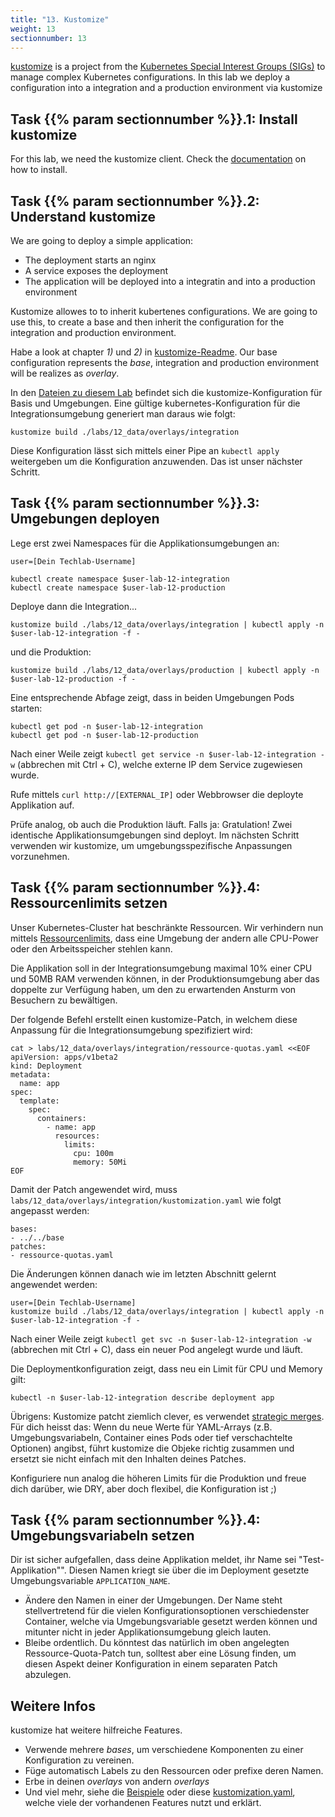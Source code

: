```yaml
---
title: "13. Kustomize"
weight: 13
sectionnumber: 13
---
```



[kustomize](https://github.com/kubernetes-sigs/kustomize) is a project from the [Kubernetes Special Interest Groups (SIGs)](https://kubernetes.io/community/) to manage complex Kubernetes configurations.
In this lab we deploy a configuration into a integration and a production environment via kustomize


## Task {{% param sectionnumber %}}.1: Install kustomize

For this lab, we need the kustomize client. Check the [documentation](https://github.com/kubernetes-sigs/kustomize/blob/master/docs/INSTALL.md) on how to install.


## Task {{% param sectionnumber %}}.2: Understand kustomize

We are going to deploy a simple application:

* The deployment starts an nginx
* A service exposes the deployment
* The application will be deployed into a integratin and into a production environment

Kustomize allowes to to inherit kubertenes configurations. We are going to use this, to create a base and then inherit the configuration for the integration and production environment.


Habe a look at chapter _1)_ und _2)_ in [kustomize-Readme](https://github.com/kubernetes-sigs/kustomize/blob/master/README.md). Our base configuration represents the  _base_, integration and production environment will be realizes as _overlay_.

In den [Dateien zu diesem Lab](./12_data) befindet sich die kustomize-Konfiguration für Basis und Umgebungen. Eine gültige kubernetes-Konfiguration für die Integrationsumgebung generiert man daraus wie folgt:

```
kustomize build ./labs/12_data/overlays/integration
```

Diese Konfiguration lässt sich mittels einer Pipe an `kubectl apply` weitergeben um die Konfiguration anzuwenden. Das ist unser nächster Schritt.


## Task {{% param sectionnumber %}}.3: Umgebungen deployen

Lege erst zwei Namespaces für die Applikationsumgebungen an:

```
user=[Dein Techlab-Username]

kubectl create namespace $user-lab-12-integration
kubectl create namespace $user-lab-12-production
```

Deploye dann die Integration...

```
kustomize build ./labs/12_data/overlays/integration | kubectl apply -n $user-lab-12-integration -f -
```

und die Produktion:

```
kustomize build ./labs/12_data/overlays/production | kubectl apply -n $user-lab-12-production -f -
```

Eine entsprechende Abfage zeigt, dass in beiden Umgebungen Pods starten:

```
kubectl get pod -n $user-lab-12-integration
kubectl get pod -n $user-lab-12-production
```

Nach einer Weile zeigt `kubectl get service -n $user-lab-12-integration -w` (abbrechen mit Ctrl + C), welche externe IP dem Service zugewiesen wurde.

Rufe mittels `curl http://[EXTERNAL_IP]` oder Webbrowser die deployte Applikation auf.

Prüfe analog, ob auch die Produktion läuft. Falls ja: Gratulation! Zwei identische Applikationsumgebungen sind deployt.
Im nächsten Schritt verwenden wir kustomize, um umgebungsspezifische Anpassungen vorzunehmen.


## Task {{% param sectionnumber %}}.4: Ressourcenlimits setzen

Unser Kubernetes-Cluster hat beschränkte Ressourcen. Wir verhindern nun mittels [Ressourcenlimits](https://kubernetes.io/docs/concepts/configuration/manage-compute-resources-container/#resource-requests-and-limits-of-pod-and-container), dass eine Umgebung der andern alle CPU-Power oder den Arbeitsspeicher stehlen kann.

Die Applikation soll in der Integrationsumgebung maximal 10% einer CPU und 50MB RAM verwenden können, in der Produktionsumgebung aber das doppelte zur Verfügung haben, um den zu erwartenden Ansturm von Besuchern zu bewältigen.

Der folgende Befehl erstellt einen kustomize-Patch, in welchem diese Anpassung für die Integrationsumgebung spezifiziert wird:

```
cat > labs/12_data/overlays/integration/ressource-quotas.yaml <<EOF
apiVersion: apps/v1beta2
kind: Deployment
metadata:
  name: app
spec:
  template:
    spec:
      containers:
        - name: app
          resources:
            limits:
              cpu: 100m
              memory: 50Mi
EOF
```

Damit der Patch angewendet wird, muss `labs/12_data/overlays/integration/kustomization.yaml` wie folgt angepasst werden:

```
bases:
- ../../base
patches:
- ressource-quotas.yaml
```

Die Änderungen können danach wie im letzten Abschnitt gelernt angewendet werden:

```
user=[Dein Techlab-Username]
kustomize build ./labs/12_data/overlays/integration | kubectl apply -n $user-lab-12-integration -f -
```

Nach einer Weile zeigt `kubectl get svc -n $user-lab-12-integration -w` (abbrechen mit Ctrl + C), dass ein neuer Pod angelegt wurde und läuft.

Die Deploymentkonfiguration zeigt, dass neu ein Limit für CPU und Memory gilt:

```
kubectl -n $user-lab-12-integration describe deployment app
```

Übrigens: Kustomize patcht ziemlich clever, es verwendet [strategic merges](https://github.com/kubernetes/community/blob/master/contributors/devel/sig-api-machinery/strategic-merge-patch.md). Für dich heisst das: Wenn du neue Werte für YAML-Arrays (z.B. Umgebungsvariabeln, Container eines Pods oder tief verschachtelte Optionen) angibst, führt kustomize die Objeke richtig zusammen und ersetzt sie nicht einfach mit den Inhalten deines Patches.

Konfiguriere nun analog die höheren Limits für die Produktion und freue dich darüber, wie DRY, aber doch flexibel, die Konfiguration ist ;)


## Task {{% param sectionnumber %}}.4: Umgebungsvariabeln setzen

Dir ist sicher aufgefallen, dass deine Applikation meldet, ihr Name sei "Test-Applikation"". Diesen Namen kriegt sie über die im Deployment gesetzte Umgebungsvariable `APPLICATION_NAME`.

* Ändere den Namen in einer der Umgebungen. Der Name steht stellvertretend für die vielen Konfigurationsoptionen verschiedenster Container, welche via Umgebungsvariable gesetzt werden können und mitunter nicht in jeder Applikationsumgebung gleich lauten.
* Bleibe ordentlich. Du könntest das natürlich im oben angelegten Ressource-Quota-Patch tun, solltest aber eine Lösung finden, um diesen Aspekt deiner Konfiguration in einem separaten Patch abzulegen.


## Weitere Infos

kustomize hat weitere hilfreiche Features.

* Verwende mehrere _bases_, um verschiedene Komponenten zu einer Konfiguration zu vereinen.
* Füge automatisch Labels zu den Ressourcen oder prefixe deren Namen.
* Erbe in deinen _overlays_ von andern _overlays_
* Und viel mehr, siehe die [Beispiele](https://github.com/kubernetes-sigs/kustomize/tree/master/examples) oder diese [kustomization.yaml](https://github.com/kubernetes-sigs/kustomize/blob/master/docs/glossary.md#kustomization), welche viele der vorhandenen Features nutzt und erklärt.
